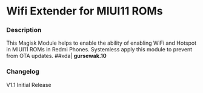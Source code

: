# **Wifi Extender for MIUI11 ROMs**

### **Description**
This Magisk Module helps to enable the ability of enabling WiFi and Hotspot in MIUI11 ROMs in Redmi Phones.
Systemless apply this module to prevent from OTA updates.
##xda| **gursewak.10**

### **Changelog**
V1.1 Initial Release
